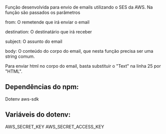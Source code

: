 Função desenvolvida para envio de emails utilizando o SES da AWS.
Na função são passados os parâmetros

from: O remetende que irá enviar o email

destination: O destinatário que irá receber

subject: O assunto do email

body: O conteúdo do corpo do email, que nesta função precisa ser uma string comum.

Para enviar html no corpo do email, basta substituir o "Text" na linha 25 por "HTML".

## Dependências do npm:
Dotenv
aws-sdk

## Variáveis do dotenv:
AWS_SECRET_KEY
AWS_SECRET_ACCESS_KEY
